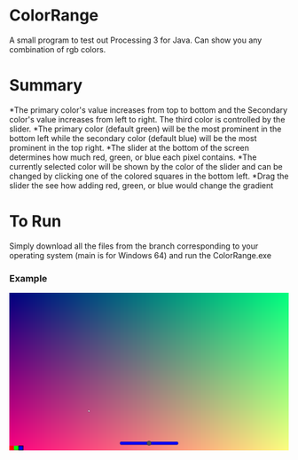 # ColorRange
A small program to test out Processing 3 for Java. Can show you any combination of rgb colors.

# Summary

*The primary color's value increases from top to bottom and the Secondary color's value increases from left to right. The third color is controlled by the slider.
*The primary color (default green) will be the most prominent in the bottom left while the secondary color (default blue) will be the most prominent in the top right.
*The slider at the bottom of the screen determines how much red, green, or blue each pixel contains.
*The currently selected color will be shown by the color of the slider and can be changed by clicking one of the colored squares in the bottom left.
*Drag the slider the see how adding red, green, or blue would change the gradient

# To Run
Simply download all the files from the branch corresponding to your operating system (main is for Windows 64) and run the ColorRange.exe

### Example

![example of the program](/example.png)
